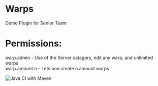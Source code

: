 # Warps
Demo Plugin for Senior Team

# Permissions:
warp.admin - Use of the Server catagory, edit any warp, and unlimited warps <br>
warp.amount.n - Lets one create n amount warps

![Java CI with Maven](https://github.com/TheKiller65YT/Warps/workflows/Java%20CI%20with%20Maven/badge.svg?event=push)
